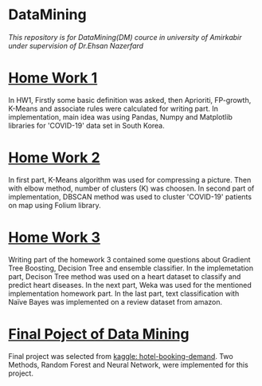 # DataMining

###### This repository is for DataMining(DM) cource in university of Amirkabir under supervision of Dr.Ehsan Nazerfard

# [Home Work 1](https://github.com/kasrakhalafi/DataMining/tree/master/HW1) 
In HW1, Firstly some basic definition was asked, then Aprioriti, FP-growth, K-Means and associate rules were calculated for writing part.
In implementation, main idea was using Pandas, Numpy and Matplotlib libraries for 'COVID-19' data set in South Korea.

# [Home Work 2](https://github.com/kasrakhalafi/DataMining/tree/master/HW2) 
In first part, K-Means algorithm was used for compressing a picture. Then with elbow method, number of clusters (K) was choosen.
In second part of implementation, DBSCAN method was used to cluster 'COVID-19' patients on map using Folium library.

# [Home Work 3](https://github.com/kasrakhalafi/DataMining/tree/master/HW3) 
Writing part of the homework 3 contained some questions about Gradient Tree Boosting, Decision Tree and ensemble classifier. In the implemetation part, Decison Tree method was used on a heart dataset to classify and predict heart diseases. In the next part, Weka was used for the mentioned implementation homework part. In the last part, text classification with Naïve Bayes was implemented on a review dataset from amazon.

# [Final Poject of Data Mining](https://github.com/kasrakhalafi/DataMining/tree/master/Final_Project) 
Final project was selected from [kaggle: hotel-booking-demand](https://www.kaggle.com/jessemostipak/hotel-booking-demand). Two Methods, Random Forest and Neural Network, were implemented for this project.
